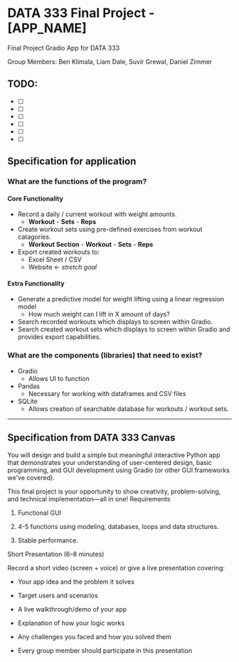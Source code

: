 # DATA 333 Final Project - [APP_NAME]

Final Project Gradio App for DATA 333 

Group Members: Ben Klimala, Liam Dale, Suvir Grewal, Daniel Zimmer

## TODO:

- [ ]
- [ ]
- [ ]
- [ ]
- [ ]
- [ ]

## Specification for application

### What are the functions of the program?

#### Core Functionality

- Record a daily / current workout with weight amounts.
  - **Workout** - **Sets** - **Reps**
- Create workout sets using pre-defined exercises from workout catagories.
  - **Workout Section** - **Workout** - **Sets** - **Reps**
- Export created workouts to:
  - Excel Sheet / CSV
  - Website <- *stretch goal*

#### Extra Functionality

- Generate a predictive model for weight lifting using a linear regression model
  - How much weight can I lift in X amount of days?
- Search recorded workouts which displays to screen within Gradio.
- Search created workout sets which displays to screen within Gradio and provides export capabilities.

### What are the components (libraries) that need to exist?

- Gradio
  - Allows UI to function
- Pandas
  - Necessary for working with dataframes and CSV files
- SQLite
  - Allows creation of searchable database for workouts / workout sets.

---

## Specification from DATA 333 Canvas

You will design and build a simple but meaningful interactive Python app that demonstrates your understanding of user-centered design, basic programming, and GUI development using Gradio (or other GUI frameworks we've covered).

This final project is your opportunity to show creativity, problem-solving, and technical implementation—all in one!
Requirements

1. Functional GUI

2. 4-5 functions using modeling, databases, loops and data structures. 

3. Stable performance.

Short Presentation (6–8 minutes)

Record a short video (screen + voice) or give a live presentation covering:

- Your app idea and the problem it solves

- Target users and scenarios

- A live walkthrough/demo of your app

- Explanation of how your logic works

- Any challenges you faced and how you solved them

- Every group member should participate in this presentation
